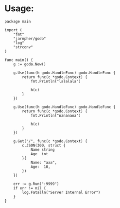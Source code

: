 # Usage:
    package main

    import (
        "fmt"
        "jarnpher/godo"
        "log"
        "strconv"
    )

    func main() {
        g := godo.New()

        g.Use(func(h godo.HandleFunc) godo.HandleFunc {
            return func(c *godo.Context) {
                fmt.Println("lalalala")

                h(c)
            }
        })

        g.Use(func(h godo.HandleFunc) godo.HandleFunc {
            return func(c *godo.Context) {
                fmt.Println("nananana")

                h(c)
            }
        })

        g.Get("/", func(c *godo.Context) {
            c.JSON(300, struct {
                Name string
                Age  int
            }{
                Name: "aaa",
                Age:  10,
            })
        })

        err := g.Run(":9999")
        if err != nil {
            log.Fatalln("Server Internal Error")
        }
    }
